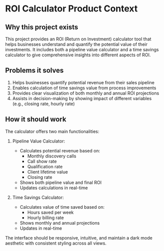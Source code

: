 # ROI Calculator Product Context

## Why this project exists
This project provides an ROI (Return on Investment) calculator tool that helps businesses understand and quantify the potential value of their investments. It includes both a pipeline value calculator and a time savings calculator to give comprehensive insights into different aspects of ROI.

## Problems it solves
1. Helps businesses quantify potential revenue from their sales pipeline
2. Enables calculation of time savings value from process improvements
3. Provides clear visualization of both monthly and annual ROI projections
4. Assists in decision-making by showing impact of different variables (e.g., closing rate, hourly rate)

## How it should work
The calculator offers two main functionalities:

1. Pipeline Value Calculator:
   - Calculates potential revenue based on:
     * Monthly discovery calls
     * Call show rate
     * Qualification rate
     * Client lifetime value
     * Closing rate
   - Shows both pipeline value and final ROI
   - Updates calculations in real-time

2. Time Savings Calculator:
   - Calculates value of time saved based on:
     * Hours saved per week
     * Hourly billing rate
   - Shows monthly and annual projections
   - Updates in real-time

The interface should be responsive, intuitive, and maintain a dark mode aesthetic with consistent styling across all views.